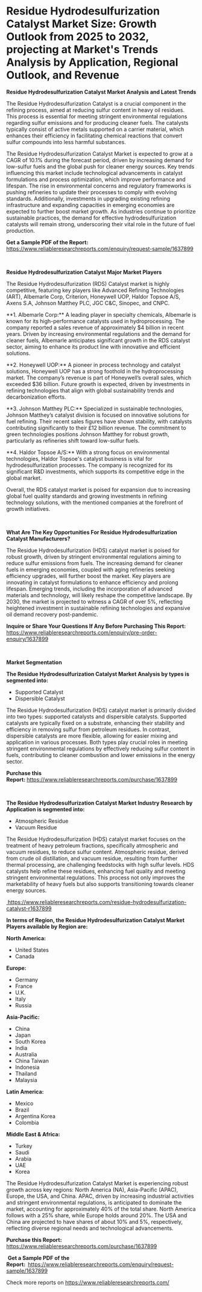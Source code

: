 <p><h1>Residue Hydrodesulfurization Catalyst Market Size: Growth Outlook from 2025 to 2032, projecting at Market's Trends Analysis by Application, Regional Outlook, and Revenue</h1></p><p><strong>Residue Hydrodesulfurization Catalyst Market Analysis and Latest Trends</strong></p>
<p><p>The Residue Hydrodesulfurization Catalyst is a crucial component in the refining process, aimed at reducing sulfur content in heavy oil residues. This process is essential for meeting stringent environmental regulations regarding sulfur emissions and for producing cleaner fuels. The catalysts typically consist of active metals supported on a carrier material, which enhances their efficiency in facilitating chemical reactions that convert sulfur compounds into less harmful substances.</p><p>The Residue Hydrodesulfurization Catalyst Market is expected to grow at a CAGR of 10.1% during the forecast period, driven by increasing demand for low-sulfur fuels and the global push for cleaner energy sources. Key trends influencing this market include technological advancements in catalyst formulations and process optimization, which improve performance and lifespan. The rise in environmental concerns and regulatory frameworks is pushing refineries to update their processes to comply with evolving standards. Additionally, investments in upgrading existing refining infrastructure and expanding capacities in emerging economies are expected to further boost market growth. As industries continue to prioritize sustainable practices, the demand for effective hydrodesulfurization catalysts will remain strong, underscoring their vital role in the future of fuel production.</p></p>
<p><strong>Get a Sample PDF of the Report:&nbsp;</strong> <a href="https://www.reliableresearchreports.com/enquiry/request-sample/1637899?utm_campaign=3060&utm_medium=2&utm_source=Github&utm_content=ia&utm_term=08032025&utm_id=residue-hydrodesulfurization-catalyst">https://www.reliableresearchreports.com/enquiry/request-sample/1637899</a></p>
<p>&nbsp;</p>
<p><strong>Residue Hydrodesulfurization Catalyst Major Market Players</strong></p>
<p><p>The Residue Hydrodesulfurization (RDS) Catalyst market is highly competitive, featuring key players like Advanced Refining Technologies (ART), Albemarle Corp, Criterion, Honeywell UOP, Haldor Topsoe A/S, Axens S.A, Johnson Matthey PLC, JGC C&C, Sinopec, and CNPC.</p><p>**1. Albemarle Corp:** A leading player in specialty chemicals, Albemarle is known for its high-performance catalysts used in hydroprocessing. The company reported a sales revenue of approximately $4 billion in recent years. Driven by increasing environmental regulations and the demand for cleaner fuels, Albemarle anticipates significant growth in the RDS catalyst sector, aiming to enhance its product line with innovative and efficient solutions.</p><p>**2. Honeywell UOP:** A pioneer in process technology and catalyst solutions, Honeywell UOP has a strong foothold in the hydroprocessing market. The company’s revenue is part of Honeywell’s overall sales, which exceeded $36 billion. Future growth is expected, driven by investments in refining technologies that align with global sustainability trends and decarbonization efforts.</p><p>**3. Johnson Matthey PLC:** Specialized in sustainable technologies, Johnson Matthey’s catalyst division is focused on innovative solutions for fuel refining. Their recent sales figures have shown stability, with catalysts contributing significantly to their £12 billion revenue. The commitment to green technologies positions Johnson Matthey for robust growth, particularly as refineries shift toward low-sulfur fuels.</p><p>**4. Haldor Topsoe A/S:** With a strong focus on environmental technologies, Haldor Topsoe's catalyst business is vital for hydrodesulfurization processes. The company is recognized for its significant R&D investments, which supports its competitive edge in the global market. </p><p>Overall, the RDS catalyst market is poised for expansion due to increasing global fuel quality standards and growing investments in refining technology solutions, with the mentioned companies at the forefront of growth initiatives.</p></p>
<p>&nbsp;</p>
<p><strong>What Are The Key Opportunities For Residue Hydrodesulfurization Catalyst Manufacturers?</strong></p>
<p><p>The Residue Hydrodesulfurization (HDS) catalyst market is poised for robust growth, driven by stringent environmental regulations aiming to reduce sulfur emissions from fuels. The increasing demand for cleaner fuels in emerging economies, coupled with aging refineries seeking efficiency upgrades, will further boost the market. Key players are innovating in catalyst formulations to enhance efficiency and prolong lifespan. Emerging trends, including the incorporation of advanced materials and technology, will likely reshape the competitive landscape. By 2030, the market is projected to witness a CAGR of over 5%, reflecting heightened investment in sustainable refining technologies and expansive oil demand recovery post-pandemic.</p></p>
<p><strong>Inquire or Share Your Questions If Any Before Purchasing This Report:</strong> <a href="https://www.reliableresearchreports.com/enquiry/pre-order-enquiry/1637899?utm_campaign=3060&utm_medium=2&utm_source=Github&utm_content=ia&utm_term=08032025&utm_id=residue-hydrodesulfurization-catalyst">https://www.reliableresearchreports.com/enquiry/pre-order-enquiry/1637899</a></p>
<p>&nbsp;</p>
<p><strong>Market Segmentation</strong></p>
<p><strong>The Residue Hydrodesulfurization Catalyst Market Analysis by types is segmented into:</strong></p>
<p><ul><li>Supported Catalyst</li><li>Dispersible Catalyst</li></ul></p>
<p><p>The Residue Hydrodesulfurization (HDS) catalyst market is primarily divided into two types: supported catalysts and dispersible catalysts. Supported catalysts are typically fixed on a substrate, enhancing their stability and efficiency in removing sulfur from petroleum residues. In contrast, dispersible catalysts are more flexible, allowing for easier mixing and application in various processes. Both types play crucial roles in meeting stringent environmental regulations by effectively reducing sulfur content in fuels, contributing to cleaner combustion and lower emissions in the energy sector.</p></p>
<p><strong>Purchase this Report:&nbsp;</strong><a href="https://www.reliableresearchreports.com/purchase/1637899?utm_campaign=3060&utm_medium=2&utm_source=Github&utm_content=ia&utm_term=08032025&utm_id=residue-hydrodesulfurization-catalyst">https://www.reliableresearchreports.com/purchase/1637899</a></p>
<p>&nbsp;</p>
<p><strong>The Residue Hydrodesulfurization Catalyst Market Industry Research by Application is segmented into:</strong></p>
<p><ul><li>Atmospheric Residue</li><li>Vacuum Residue</li></ul></p>
<p><p>The Residue Hydrodesulfurization (HDS) catalyst market focuses on the treatment of heavy petroleum fractions, specifically atmospheric and vacuum residues, to reduce sulfur content. Atmospheric residue, derived from crude oil distillation, and vacuum residue, resulting from further thermal processing, are challenging feedstocks with high sulfur levels. HDS catalysts help refine these residues, enhancing fuel quality and meeting stringent environmental regulations. This process not only improves the marketability of heavy fuels but also supports transitioning towards cleaner energy sources.</p></p>
<p><a href="https://www.reliableresearchreports.com/residue-hydrodesulfurization-catalyst-r1637899?utm_campaign=3060&utm_medium=2&utm_source=Github&utm_content=ia&utm_term=08032025&utm_id=residue-hydrodesulfurization-catalyst">&nbsp;https://www.reliableresearchreports.com/residue-hydrodesulfurization-catalyst-r1637899</a></p>
<p><strong>In terms of Region, the Residue Hydrodesulfurization Catalyst Market Players available by Region are:</strong></p>
<p>
    <p> <strong> North America: </strong>
        <ul>
            <li>United States</li>
            <li>Canada</li>
        </ul>
        </p> 
    <p> <strong> Europe: </strong>
        <ul>
            <li>Germany</li>
            <li>France</li>
            <li>U.K.</li>
            <li>Italy</li>
            <li>Russia</li>
        </ul>
        </p> 
    <p> <strong> Asia-Pacific: </strong>
        <ul>
            <li>China</li>
            <li>Japan</li>
            <li>South Korea</li>
            <li>India</li>
            <li>Australia</li>
            <li>China Taiwan</li>
            <li>Indonesia</li>
            <li>Thailand</li>
            <li>Malaysia</li>
        </ul>
        </p> 
    <p> <strong> Latin America: </strong>
        <ul>
            <li>Mexico</li>
            <li>Brazil</li>
            <li>Argentina Korea</li>
            <li>Colombia</li>
        </ul>
        </p> 
    <p> <strong> Middle East & Africa: </strong>
        <ul>
            <li>Turkey</li>
            <li>Saudi</li>
            <li>Arabia</li>
            <li>UAE</li>
            <li>Korea</li>
        </ul>
    </p>
    </p>
<p><p>The Residue Hydrodesulfurization Catalyst Market is experiencing robust growth across key regions: North America (NA), Asia-Pacific (APAC), Europe, the USA, and China. APAC, driven by increasing industrial activities and stringent environmental regulations, is anticipated to dominate the market, accounting for approximately 40% of the total share. North America follows with a 25% share, while Europe holds around 20%. The USA and China are projected to have shares of about 10% and 5%, respectively, reflecting diverse regional needs and technological advancements.</p></p>
<p><strong>Purchase this Report: </strong><a href="https://www.reliableresearchreports.com/purchase/1637899?utm_campaign=3060&utm_medium=2&utm_source=Github&utm_content=ia&utm_term=08032025&utm_id=residue-hydrodesulfurization-catalyst">https://www.reliableresearchreports.com/purchase/1637899</a></p>
<p>&nbsp;<strong>Get a Sample PDF of the Report:&nbsp;&nbsp;</strong><a href="https://www.reliableresearchreports.com/enquiry/request-sample/1637899?utm_campaign=3060&utm_medium=2&utm_source=Github&utm_content=ia&utm_term=08032025&utm_id=residue-hydrodesulfurization-catalyst">https://www.reliableresearchreports.com/enquiry/request-sample/1637899</a></p>
<p><strong></strong></p>
<p>Check more reports on <a href="https://www.reliableresearchreports.com/?utm_campaign=3060&utm_medium=2&utm_source=Github&utm_content=ia&utm_term=08032025&utm_id=residue-hydrodesulfurization-catalyst">https://www.reliableresearchreports.com/</a></p>